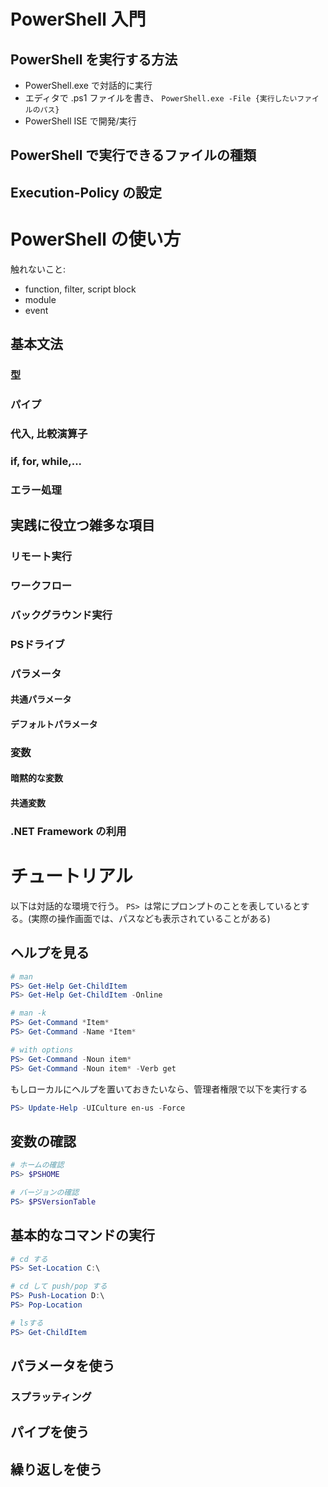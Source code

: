 # PowerShell 入門

## PowerShell を実行する方法

- PowerShell.exe で対話的に実行
- エディタで .ps1 ファイルを書き、 `PowerShell.exe -File {実行したいファイルのパス}`
- PowerShell ISE で開発/実行

## PowerShell で実行できるファイルの種類

## Execution-Policy の設定

# PowerShell の使い方

触れないこと:
- function, filter, script block
- module
- event

## 基本文法

### 型

### パイプ

### 代入, 比較演算子

### if, for, while,...

### エラー処理

## 実践に役立つ雑多な項目

### リモート実行

### ワークフロー

### バックグラウンド実行

### PSドライブ

### パラメータ

#### 共通パラメータ

#### デフォルトパラメータ

### 変数

#### 暗黙的な変数

#### 共通変数

### .NET Framework の利用

# チュートリアル

以下は対話的な環境で行う。
`PS> `は常にプロンプトのことを表しているとする。(実際の操作画面では、パスなども表示されていることがある)

## ヘルプを見る

```PowerShell
# man
PS> Get-Help Get-ChildItem
PS> Get-Help Get-ChildItem -Online

# man -k
PS> Get-Command *Item*
PS> Get-Command -Name *Item*

# with options
PS> Get-Command -Noun item*
PS> Get-Command -Noun item* -Verb get
```

もしローカルにヘルプを置いておきたいなら、管理者権限で以下を実行する
```PowerShell
PS> Update-Help -UICulture en-us -Force
```

## 変数の確認

```PowerShell
# ホームの確認
PS> $PSHOME

# バージョンの確認
PS> $PSVersionTable
```

## 基本的なコマンドの実行

```PowerShell
# cd する
PS> Set-Location C:\

# cd して push/pop する
PS> Push-Location D:\
PS> Pop-Location

# lsする
PS> Get-ChildItem
```

## パラメータを使う

### スプラッティング

## パイプを使う

## 繰り返しを使う

